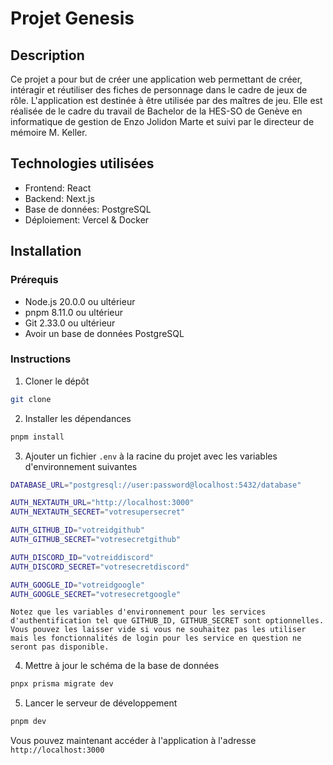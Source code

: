 # Projet Genesis

## Description

Ce projet a pour but de créer une application web permettant de créer, intéragir et réutiliser des fiches de personnage dans le cadre de jeux de rôle. L'application est destinée à être utilisée par des maîtres de jeu. Elle est réalisée de le cadre du travail de Bachelor de la HES-SO de Genève en informatique de gestion de Enzo Jolidon Marte et suivi par le directeur de mémoire M. Keller.

## Technologies utilisées

- Frontend: React
- Backend: Next.js
- Base de données: PostgreSQL
- Déploiement: Vercel & Docker

## Installation

### Prérequis

- Node.js 20.0.0 ou ultérieur
- pnpm 8.11.0 ou ultérieur
- Git 2.33.0 ou ultérieur
- Avoir un base de données PostgreSQL

### Instructions

1. Cloner le dépôt

```bash
git clone
```

2. Installer les dépendances

```bash
pnpm install
```

3. Ajouter un fichier `.env` à la racine du projet avec les variables d'environnement suivantes

```bash
DATABASE_URL="postgresql://user:password@localhost:5432/database"

AUTH_NEXTAUTH_URL="http://localhost:3000"
AUTH_NEXTAUTH_SECRET="votresupersecret"

AUTH_GITHUB_ID="votreidgithub"
AUTH_GITHUB_SECRET="votresecretgithub"

AUTH_DISCORD_ID="votreiddiscord"
AUTH_DISCORD_SECRET="votresecretdiscord"

AUTH_GOOGLE_ID="votreidgoogle"
AUTH_GOOGLE_SECRET="votresecretgoogle"
```

`Notez que les variables d'environnement pour les services d'authentification tel que GITHUB_ID, GITHUB_SECRET sont optionnelles. Vous pouvez les laisser vide si vous ne souhaitez pas les utiliser mais les fonctionnalités de login pour les service en question ne seront pas disponible.`

4. Mettre à jour le schéma de la base de données

```bash
pnpx prisma migrate dev
```

5. Lancer le serveur de développement

```bash
pnpm dev
```

Vous pouvez maintenant accéder à l'application à l'adresse `http://localhost:3000`
